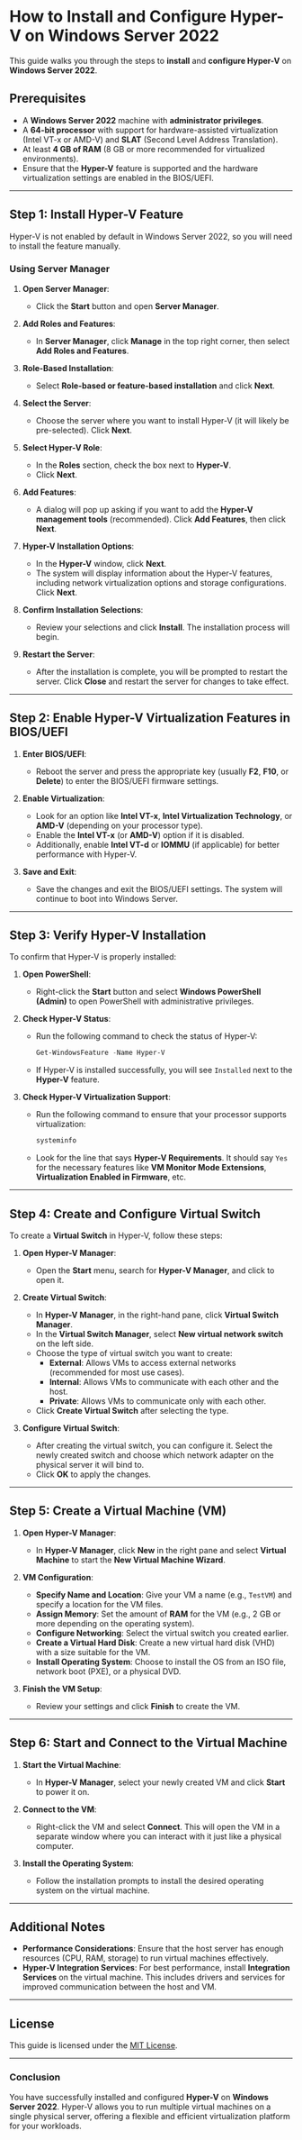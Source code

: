 # How to Install and Configure Hyper-V on Windows Server 2022

This guide walks you through the steps to **install** and **configure Hyper-V** on **Windows Server 2022**.

## Prerequisites

- A **Windows Server 2022** machine with **administrator privileges**.
- A **64-bit processor** with support for hardware-assisted virtualization (Intel VT-x or AMD-V) and **SLAT** (Second Level Address Translation).
- At least **4 GB of RAM** (8 GB or more recommended for virtualized environments).
- Ensure that the **Hyper-V** feature is supported and the hardware virtualization settings are enabled in the BIOS/UEFI.

---

## Step 1: Install Hyper-V Feature

Hyper-V is not enabled by default in Windows Server 2022, so you will need to install the feature manually.

### Using Server Manager

1. **Open Server Manager**:
   - Click the **Start** button and open **Server Manager**.

2. **Add Roles and Features**:
   - In **Server Manager**, click **Manage** in the top right corner, then select **Add Roles and Features**.

3. **Role-Based Installation**:
   - Select **Role-based or feature-based installation** and click **Next**.

4. **Select the Server**:
   - Choose the server where you want to install Hyper-V (it will likely be pre-selected). Click **Next**.

5. **Select Hyper-V Role**:
   - In the **Roles** section, check the box next to **Hyper-V**.
   - Click **Next**.

6. **Add Features**:
   - A dialog will pop up asking if you want to add the **Hyper-V management tools** (recommended). Click **Add Features**, then click **Next**.

7. **Hyper-V Installation Options**:
   - In the **Hyper-V** window, click **Next**.
   - The system will display information about the Hyper-V features, including network virtualization options and storage configurations. Click **Next**.

8. **Confirm Installation Selections**:
   - Review your selections and click **Install**. The installation process will begin.

9. **Restart the Server**:
   - After the installation is complete, you will be prompted to restart the server. Click **Close** and restart the server for changes to take effect.

---

## Step 2: Enable Hyper-V Virtualization Features in BIOS/UEFI

1. **Enter BIOS/UEFI**:
   - Reboot the server and press the appropriate key (usually **F2**, **F10**, or **Delete**) to enter the BIOS/UEFI firmware settings.

2. **Enable Virtualization**:
   - Look for an option like **Intel VT-x**, **Intel Virtualization Technology**, or **AMD-V** (depending on your processor type).
   - Enable the **Intel VT-x** (or **AMD-V**) option if it is disabled.
   - Additionally, enable **Intel VT-d** or **IOMMU** (if applicable) for better performance with Hyper-V.

3. **Save and Exit**:
   - Save the changes and exit the BIOS/UEFI settings. The system will continue to boot into Windows Server.

---

## Step 3: Verify Hyper-V Installation

To confirm that Hyper-V is properly installed:

1. **Open PowerShell**:
   - Right-click the **Start** button and select **Windows PowerShell (Admin)** to open PowerShell with administrative privileges.

2. **Check Hyper-V Status**:
   - Run the following command to check the status of Hyper-V:
     ```powershell
     Get-WindowsFeature -Name Hyper-V
     ```
   - If Hyper-V is installed successfully, you will see `Installed` next to the **Hyper-V** feature.

3. **Check Hyper-V Virtualization Support**:
   - Run the following command to ensure that your processor supports virtualization:
     ```powershell
     systeminfo
     ```
   - Look for the line that says **Hyper-V Requirements**. It should say `Yes` for the necessary features like **VM Monitor Mode Extensions**, **Virtualization Enabled in Firmware**, etc.

---

## Step 4: Create and Configure Virtual Switch

To create a **Virtual Switch** in Hyper-V, follow these steps:

1. **Open Hyper-V Manager**:
   - Open the **Start** menu, search for **Hyper-V Manager**, and click to open it.

2. **Create Virtual Switch**:
   - In **Hyper-V Manager**, in the right-hand pane, click **Virtual Switch Manager**.
   - In the **Virtual Switch Manager**, select **New virtual network switch** on the left side.
   - Choose the type of virtual switch you want to create:
     - **External**: Allows VMs to access external networks (recommended for most use cases).
     - **Internal**: Allows VMs to communicate with each other and the host.
     - **Private**: Allows VMs to communicate only with each other.
   - Click **Create Virtual Switch** after selecting the type.

3. **Configure Virtual Switch**:
   - After creating the virtual switch, you can configure it. Select the newly created switch and choose which network adapter on the physical server it will bind to.
   - Click **OK** to apply the changes.

---

## Step 5: Create a Virtual Machine (VM)

1. **Open Hyper-V Manager**:
   - In **Hyper-V Manager**, click **New** in the right pane and select **Virtual Machine** to start the **New Virtual Machine Wizard**.

2. **VM Configuration**:
   - **Specify Name and Location**: Give your VM a name (e.g., `TestVM`) and specify a location for the VM files.
   - **Assign Memory**: Set the amount of **RAM** for the VM (e.g., 2 GB or more depending on the operating system).
   - **Configure Networking**: Select the virtual switch you created earlier.
   - **Create a Virtual Hard Disk**: Create a new virtual hard disk (VHD) with a size suitable for the VM.
   - **Install Operating System**: Choose to install the OS from an ISO file, network boot (PXE), or a physical DVD.

3. **Finish the VM Setup**:
   - Review your settings and click **Finish** to create the VM.

---

## Step 6: Start and Connect to the Virtual Machine

1. **Start the Virtual Machine**:
   - In **Hyper-V Manager**, select your newly created VM and click **Start** to power it on.

2. **Connect to the VM**:
   - Right-click the VM and select **Connect**. This will open the VM in a separate window where you can interact with it just like a physical computer.

3. **Install the Operating System**:
   - Follow the installation prompts to install the desired operating system on the virtual machine.

---

## Additional Notes

- **Performance Considerations**: Ensure that the host server has enough resources (CPU, RAM, storage) to run virtual machines effectively.
- **Hyper-V Integration Services**: For best performance, install **Integration Services** on the virtual machine. This includes drivers and services for improved communication between the host and VM.

---

## License

This guide is licensed under the [MIT License](LICENSE).

---

### Conclusion

You have successfully installed and configured **Hyper-V** on **Windows Server 2022**. Hyper-V allows you to run multiple virtual machines on a single physical server, offering a flexible and efficient virtualization platform for your workloads.

